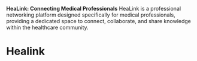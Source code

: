 **HeaLink: Connecting Medical Professionals**
HeaLink is a professional networking platform designed specifically for medical professionals, providing a dedicated space to connect, collaborate, and share knowledge within the healthcare community.




# Healink
